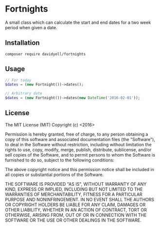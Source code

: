 # Fortnights
A small class which can calculate the start and end dates for a two week period when given a date.

## Installation
`composer require davidyell/fortnights`

## Usage
```php
// For today
$dates = (new Fortnight())->dates();

// Arbitrary date
$dates = (new Fortnight())->dates(new DateTime('2016-02-01'));
```

## License
The MIT License (MIT)
Copyright (c) <2016> <David Yell>

Permission is hereby granted, free of charge, to any person obtaining a copy of this software and associated 
documentation files (the "Software"), to deal in the Software without restriction, including without limitation the 
rights to use, copy, modify, merge, publish, distribute, sublicense, and/or sell copies of the Software, and to permit 
persons to whom the Software is furnished to do so, subject to the following conditions:

The above copyright notice and this permission notice shall be included in all copies or substantial portions of the Software.

THE SOFTWARE IS PROVIDED "AS IS", WITHOUT WARRANTY OF ANY KIND, EXPRESS OR IMPLIED, INCLUDING BUT NOT LIMITED TO THE 
WARRANTIES OF MERCHANTABILITY, FITNESS FOR A PARTICULAR PURPOSE AND NONINFRINGEMENT. IN NO EVENT SHALL THE AUTHORS OR 
COPYRIGHT HOLDERS BE LIABLE FOR ANY CLAIM, DAMAGES OR OTHER LIABILITY, WHETHER IN AN ACTION OF CONTRACT, TORT OR 
OTHERWISE, ARISING FROM, OUT OF OR IN CONNECTION WITH THE SOFTWARE OR THE USE OR OTHER DEALINGS IN THE SOFTWARE.
